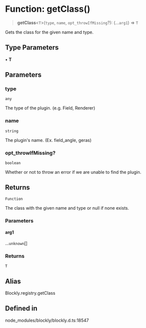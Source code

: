 # Function: getClass()

> **getClass**\<`T`\>(`type`, `name`, `opt_throwIfMissing`?): (...`arg1`) => `T`

Gets the class for the given name and type.

## Type Parameters

• **T**

## Parameters

### type

`any`

The type of the plugin.
(e.g. Field, Renderer)

### name

`string`

The plugin's name. (Ex. field_angle, geras)

### opt_throwIfMissing?

`boolean`

Whether or not to throw an error if we
are unable to find the plugin.

## Returns

`Function`

The class with the given name and type or
null if none exists.

### Parameters

#### arg1

...`unknown`[]

### Returns

`T`

## Alias

Blockly.registry.getClass

## Defined in

node_modules/blockly/blockly.d.ts:18547
